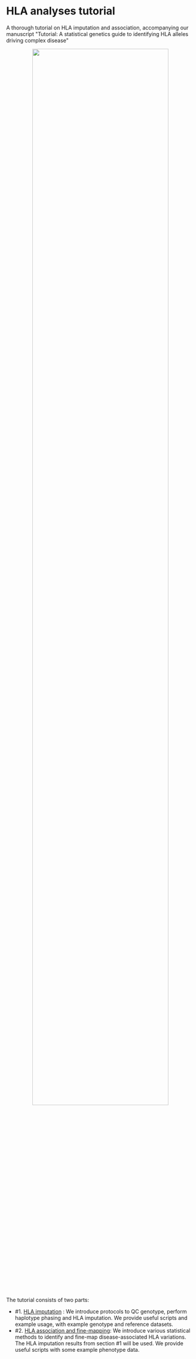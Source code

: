 # HLA analyses tutorial
A thorough tutorial on HLA imputation and association, accompanying our manuscript "Tutorial: A statistical genetics guide to identifying HLA alleles driving complex disease"

<div align="center">
<img src="https://raw.githubusercontent.com/immunogenomics/HLA_analyses_tutorial/main/images/for_web_Overview_v4.png" width=85%>
</div>

The tutorial consists of two parts:
- #1. [HLA imputation](https://github.com/immunogenomics/HLA_analyses_tutorial/blob/main/tutorial_HLAQCImputation.ipynb) : We introduce protocols to QC genotype, perform haplotype phasing and HLA imputation. We provide useful scripts and example usage, with example genotype and reference datasets.
- #2. [HLA association and fine-mapping](https://github.com/immunogenomics/HLA_analyses_tutorial/blob/main/tutorial_association.md): We introduce various statistical methods to identify and fine-map disease-associated HLA variations. The HLA imputation results from section #1 will be used. We provide useful scripts with some example phenotype data.
